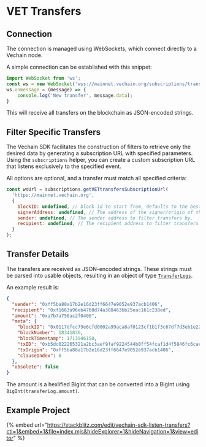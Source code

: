 # VET Transfers

## Connection

The connection is managed using WebSockets, which connect directly to a Vechain node.

A simple connection can be established with this snippet:

```js
import WebSocket from 'ws';
const ws = new WebSocket('wss://mainnet.vechain.org/subscriptions/transfer');
ws.onmessage = (message) => {
    console.log('New transfer', message.data);
}
```

This will receive all transfers on the blockchain as JSON-encoded strings.

## Filter Specific Transfers

The Vechain SDK facilitates the construction of filters to retrieve only the desired data by generating a subscription URL with specified parameters. Using the `subscriptions` helper, you can create a custom subscription URL that listens exclusively to the specified event.

All options are optional, and a transfer must match all specified criteria:

```js
const wsUrl = subscriptions.getVETtransfersSubscriptionUrl(
  'https://mainnet.vechain.org',
  {
    blockID: undefined, // block id to start from, defaults to the best block.
    signerAddress: undefined, // The address of the signer/origin of the transaction to filter transfers by.
    sender: undefined, // The sender address to filter transfers by.
    recipient: undefined, // The recipient address to filter transfers by.
  }
);
```

## Transfer Details

The transfers are received as JSON-encoded strings. These strings must be parsed into usable objects, resulting in an object of type [`TransferLogs`](https://tsdocs.dev/docs/@vechain/sdk-network/latest/interfaces/network.TransferLogs.html#meta).

An example result is:

```json
{
  "sender": "0xff5ba88a17b2e16d23ff6647e9052e937acb1406",
  "recipient": "0xf1663a96eb4760d74a3084636b25eac161c238ed",
  "amount": "0xa7b7a750ac2f0400",
  "meta": {
    "blockID": "0x0117dfcc79e6cfd0002a99aca8af0123cf1b1f3c67df7d3eb1e22aaf286088b2",
    "blockNumber": 18341836,
    "blockTimestamp": 1713946150,
    "txID": "0xb5dc022265321a2bc3aef9faf9224544b0ff54fcaf1d4f5846fc6caee0187009",
    "txOrigin": "0xff5ba88a17b2e16d23ff6647e9052e937acb1406",
    "clauseIndex": 0
  },
  "obsolete": false
}
```

The amount is a hexlified BigInt that can be converted into a BigInt using `BigInt(transferLog.amount)`.

## Example Project

{% embed url="https://stackblitz.com/edit/vechain-sdk-listen-transfers?ctl=1&embed=1&file=index.mjs&hideExplorer=1&hideNavigation=1&view=editor" %}
